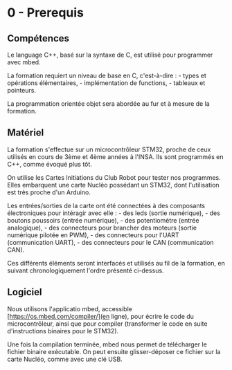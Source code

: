 # 0 - Prerequis

## Compétences 

Le language C++, basé sur la syntaxe de C, est utilisé pour 
programmer avec mbed. 

La formation requiert un niveau de base en C, c'est-à-dire :
	- types et opérations élémentaires, 
	- implémentation de functions, 
	- tableaux et pointeurs. 

La programmation orientée objet sera abordée au fur et à mesure 
de la formation. 

## Matériel 

La formation s'effectue sur un microcontrôleur STM32, proche de 
ceux utilisés en cours de 3ème et 4ème années à l'INSA. 
Ils sont programmés en C++, comme évoqué plus tôt. 

On utilise les Cartes Initiations du Club Robot pour tester nos 
programmes. Elles embarquent une carte Nucléo possédant un STM32, 
dont l'utilisation est très proche d'un Arduino. 

Les entrées/sorties de la carte ont été connectées à des composants 
électroniques pour intéragir avec elle : 
	- des leds (sortie numérique), 
	- des boutons poussoirs (entrée numérique), 
	- des potentiomètre (entrée analogique), 
	- des connecteurs pour brancher des moteurs (sortie numérique pilotée en PWM), 
	- des connecteurs pour l'UART (communication UART), 
	- des connecteurs pour le CAN (communication CAN). 

Ces différents éléments seront interfacés et utilisés au fil de la formation, en suivant
chronologiquement l'ordre présenté ci-dessus. 

## Logiciel

Nous utilisons l'applicatio mbed, accessible [https://os.mbed.com/compiler/](en ligne), pour 
écrire le code du microcontrôleur, ainsi que pour compiler (transformer le code en suite 
d'instructions binaires pour le STM32). 

Une fois la compilation terminée, mbed nous permet de télécharger le fichier binaire exécutable. 
On peut ensuite glisser-déposer ce fichier sur la carte Nucléo, comme avec une clé USB.


  